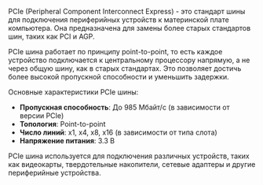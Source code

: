 PCIe (Peripheral Component Interconnect Express) - это стандарт шины для подключения периферийных устройств к материнской плате компьютера. Она предназначена для замены более старых стандартов шин, таких как PCI и AGP.

PCIe шина работает по принципу point-to-point, то есть каждое устройство подключается к центральному процессору напрямую, а не через общую шину, как в старых стандартах. Это позволяет достичь более высокой пропускной способности и уменьшить задержки.

Основные характеристики PCIe шины:

- **Пропускная способность**: До 985 Мбайт/с (в зависимости от версии PCIe)
- **Топология**: Point-to-point
- **Число линий**: x1, x4, x8, x16 (в зависимости от типа слота)
- **Напряжение питания**: 3.3 В

PCIe шина используется для подключения различных устройств, таких как видеокарты, твердотельные накопители, сетевые адаптеры и другие периферийные устройства.


